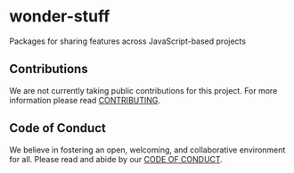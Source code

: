 # wonder-stuff

Packages for sharing features across JavaScript-based projects

## Contributions

We are not currently taking public contributions for this project. For more
information please read [CONTRIBUTING](./CONTRIBUTING.md).

## Code of Conduct

We believe in fostering an open, welcoming, and collaborative environment for
all. Please read and abide by our [CODE OF CONDUCT](./CODE_OF_CONDUCT.md).
